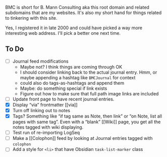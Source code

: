 ---
---
BMC is short for B. Mann Consulting aka this root domain and related subdomains that are my websites. It's also my short hand for things related to tinkering with this site.

Yes, I registered it in late 2000 and could have picked a way more interesting web address. I'll pick a better one next time.

## To Do

- [ ] Journal feed modifications
	- Maybe not? I think things are coming through OK
	- I should consider linking back to the actual journal entry. Hmm, or maybe appending a hashtag like `BMCJournal` for context
	- could also do tags-as-hashtags and append them
	- Maybe: do something special if link exists
	- Figure out how to make sure that full path image links are included
- [ ] Update front page to have recent journal entries. 
- [x] Display “via” frontmatter [[via]]
- [x] Turn off linking out to notes
- [x] Tags? Something like “if tag same as Note, then link” or “on Note, list all pages with same tag”. Even with a “blank” [[Wiki]] page, you get all the notes tagged with wiki displaying. 
- [ ] Test run of re-importing LogSeq
- [ ] Make a [[Colophon]] feed by looking at Journal entries tagged with `colophon`
- [ ] Add a style for `<li>` that have Obsidian `task-list-marker` class